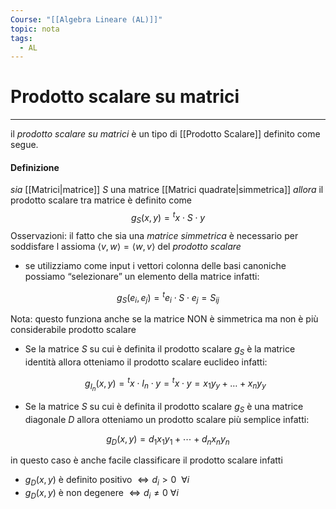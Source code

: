 ```yaml
---
Course: "[[Algebra Lineare (AL)]]"
topic: nota
tags:
  - AL
---
```

# Prodotto scalare su matrici
---
il _prodotto scalare su matrici_ è un tipo di [[Prodotto Scalare]] definito come segue.
#### Definizione
_sia_ [[Matrici|matrice]] $S$ una matrice [[Matrici quadrate|simmetrica]] 
_allora_ il prodotto scalare tra matrice è definito come$$
g_S(x,y) = {}^tx \cdot S \cdot y
$$
Osservazioni:
il fatto che sia una _matrice simmetrica_ è necessario per soddisfare l assioma $\langle v,w\rangle=\langle w,v\rangle$ del _prodotto scalare_

- se utilizziamo come input i vettori colonna delle basi canoniche possiamo “selezionare” un elemento della matrice infatti:

$$
g_S(e_i,e_j) = {}^te_i \cdot S \cdot e_j = S_{ij}
$$

Nota: questo funziona anche se la matrice NON è simmetrica ma non è più considerabile prodotto scalare

- Se la matrice $S$ su cui è definita il prodotto scalare $g_S$ è la matrice identità allora otteniamo il prodotto scalare euclideo infatti:

    $$
    g_{I_n}(x,y)= {}^tx \cdot I_n \cdot y = {}^tx\cdot y=x_1y_y + \dots + x_ny_y
    $$

- Se la matrice $S$ su cui è definita il prodotto scalare $g_S$ è una matrice diagonale $D$ allora otteniamo un prodotto scalare più semplice infatti:

$$
g_D(x,y)=d_1x_1y_1 +\cdots+d_n  x_ny_n
$$

in questo caso è anche facile classificare il prodotto scalare infatti

- $g_D(x,y)$ è definito positivo $\iff d_i>0\ \ \forall i$
- $g_D(x,y)$ è non degenere $\iff d_i \not = 0 \ \forall i$

